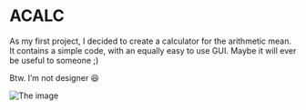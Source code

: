 # ACALC
As my first project, I decided to create a calculator for the arithmetic mean. It contains a simple code, with an equally easy to use GUI. Maybe it will ever be useful to someone ;)

Btw. I’m not designer :laughing:

![The image](https://i.imgur.com/0EStti1.png)
